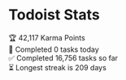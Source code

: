 
# Todoist Stats

<!-- TODO-IST:START -->
🏆  42,117 Karma Points           
🌸  Completed 0 tasks today           
✅  Completed 16,756 tasks so far           
⏳  Longest streak is 209 days
<!-- TODO-IST:END -->
